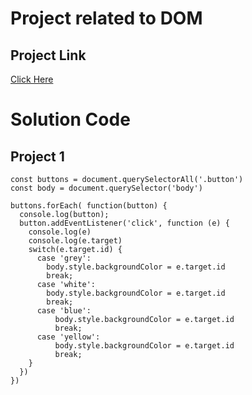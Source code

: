 # Project related to DOM

## Project Link
[Click Here](https://stackblitz.com/edit/dom-project-chaiaurcode?file=index.html)

# Solution Code

## Project 1

```
const buttons = document.querySelectorAll('.button')
const body = document.querySelector('body')

buttons.forEach( function(button) {
  console.log(button);
  button.addEventListener('click', function (e) {
    console.log(e)
    console.log(e.target)
    switch(e.target.id) {
      case 'grey':
        body.style.backgroundColor = e.target.id
        break;
      case 'white':
        body.style.backgroundColor = e.target.id
        break;  
      case 'blue':
          body.style.backgroundColor = e.target.id
          break;
      case 'yellow':
          body.style.backgroundColor = e.target.id
          break;  
    }
  })
})
```
